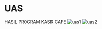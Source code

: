 # UAS
HASIL PROGRAM KASIR CAFE
![uas1](https://user-images.githubusercontent.com/92069153/146950406-3a41c026-4587-4513-9622-6d9e7609b461.jpeg)
![uas2](https://user-images.githubusercontent.com/92069153/146950420-7b02b06e-2fec-4cb6-baca-220abfa83c5d.jpeg)
